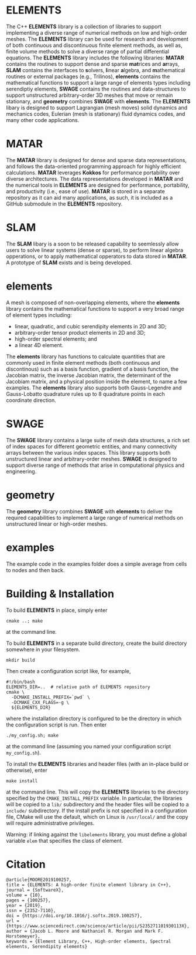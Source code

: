 # ELEMENTS

The C++ **ELEMENTS** library is a collection of libraries to support implementing a diverse range of numerical methods on low and high-order meshes.  The **ELEMENTS** library can be used for research and development of both continuous and discontinuous finite element methods, as well as, finite volume methods to solve a diverse range of partial differential equations. The **ELEMENTS** library includes the following libraries:  **MATAR** contains the routines to support dense and sparse **mat**rices and **ar**rays, **SLAM** contains the interfaces to **s**olvers, **l**inear **a**lgebra, and **m**athematical routines or external packages (e.g., Trilinos),  **elements** contains the mathematical functions to support a large range of elements types including serendiptiy elements, **SWAGE** contains the routines and data-structures to support unstructured arbitrary-order 3D meshes that move or remain stationary, and **geometry** combines **SWAGE** with **elements**.  The **ELEMENTS** libary is designed to support Lagrangian (mesh moves) solid dynamics and mechanics codes, Eulerian (mesh is stationary) fluid dynamics codes, and many other code applications.  


# MATAR
The **MATAR** library is designed for dense and sparse data representations, and follows the data-oriented programming approach for highly efficient calculations.  **MATAR** leverages **Kokkos** for performance portability over diverse architectures. The data representations developed in **MATAR** and the numerical tools in **ELEMENTS** are designed for performance, portability, and productivity (i.e., ease of use).  **MATAR** is stored in a separate repository as it can aid many applications, as such, it is included as a GitHub submodule in the **ELEMENTS** repository.


# SLAM
The **SLAM** libary is a soon to be released capability to seemlessly allow users to solve linear systems (dense or sparse), to perform linear algebra opperations, or to apply mathematical opperators to data stored in **MATAR**.  A prototype of **SLAM** exists and is being developed.


# elements
A mesh is composed of non-overlapping elements, where the **elements** library contains the mathematical functions to support a very broad range of element types including: 

* linear, quadratic, and cubic serendipity elements in 2D and 3D; 
* arbitrary-order tensor product elements in 2D and 3D;
* high-order spectral elements; and 
* a linear 4D element. 

The **elements** library has functions to calculate quantities that are commonly used in finite element methods (both continuous and discontinous) such as a basis function, gradient of a basis function, the Jacobian matrix, the inverse Jacobian matrix, the determinant of the Jacobiam matrix, and a physical position inside the element, to name a few examples. The **elements** library also supports both Gauss-Legendre and Gauss-Lobatto quadrature rules up to 8 quadrature points in each coordinate direction. 


# SWAGE
The **SWAGE** library contains a large suite of mesh data structures, a rich set of index spaces for different geometric entities, and many connectivity arrays between the various index spaces.  This library supports both unstructured linear and arbitrary-order meshes.  **SWAGE** is designed to support diverse range of methods that arise in computational physics and engineering.

# geometry
The **geometry** library combines **SWAGE** with **elements** to deliver the required capabilities to implement a large range of numerical methods on unstructured linear or high-order meshes.

# examples
The example code in the examples folder does a simple average from cells to nodes and then back.  


# Building & Installation

To build **ELEMENTS** in place, simply enter
```
cmake ..; make
```
at the command line.

To build **ELEMENTS** in a separate build directory, create the build directory somewhere in your filesystem.
```
mkdir build
```
Then create a configuration script like, for example,
```
#!/bin/bash
ELEMENTS_DIR=..  # relative path of ELEMENTS repository
cmake \
  -DCMAKE_INSTALL_PREFIX=`pwd` \
  -DCMAKE_CXX_FLAGS=-g \
  ${ELEMENTS_DIR}
```
where the installation directory is configured to be the directory in which the configuration script is run.
Then enter
```
./my_config.sh; make
```
at the command line (assuming you named your configuration script `my_config.sh`).

To install the **ELEMENTS** libraries and header files (with an in-place build or otherwise), enter
```
make install
```
at the command line.
This will copy the **ELEMENTS** libraries to the directory specified by the `CMAKE_INSTALL_PREFIX` variable.
In particular, the libraries will be copied to a `lib/` subdirectory and the header files will be copied to a `include/` subdirectory.
If the install prefix is not specified in a configuration file, CMake will use the default, which on Linux is `/usr/local/` and the copy will require administrative privileges.

Warning: if linking against the `libelements` library, you must define a global variable `elem` that specifies the class of element.

# Citation
```
@article{MOORE2019100257,
title = {ELEMENTS: A high-order finite element library in C++},
journal = {SoftwareX},
volume = {10},
pages = {100257},
year = {2019},
issn = {2352-7110},
doi = {https://doi.org/10.1016/j.softx.2019.100257},
url = {https://www.sciencedirect.com/science/article/pii/S235271101930113X},
author = {Jacob L. Moore and Nathaniel R. Morgan and Mark F. Horstemeyer},
keywords = {Element Library, C++, High-order elements, Spectral elements, Serendipity elements}
```
